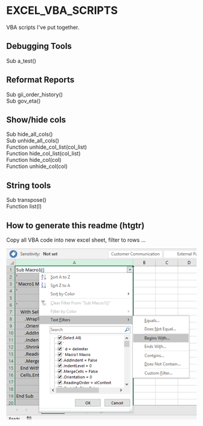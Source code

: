 # EXCEL_VBA_SCRIPTS

VBA scripts I've put together.


## Debugging Tools  
Sub a_test()  
  
## Reformat Reports  
Sub gii_order_history()  
Sub gov_eta()  
  
## Show/hide cols  
Sub hide_all_cols()  
Sub unhide_all_cols()  
Function unhide_col_list(col_list)  
Function hide_col_list(col_list)  
Function hide_col(col)  
Function unhide_col(col)  
  
## String tools  
Sub transpose()  
Function list(l)  

## How to generate this readme (htgtr)  
Copy all VBA code into new excel sheet, filter to rows ...  

![filter1](/images/2019-07-27_07_36_58-Window.png)
